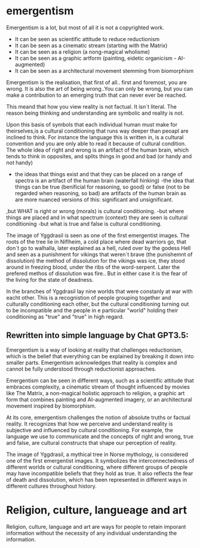 # emergentism
Emergentism is a lot, but most of all it is not a copyrighted work.
- It can be seen as scientific attitude to reduce reductionism
- It can be seen as a cinematic stream (starting with the Matrix)
- It can be seen as a religion (a nong-magical wholisme)
- It can be seen as a graphic artform (painting, eidetic organicism - AI-augmented)
- It can be seen as a architectural movement stemming from biomorphism

Emergentism is the realisation, that first of all.. first and foremost, you are wrong.
It is also the art of being wrong..You can only be wrong, but you can make a contribution to an emerging truth that can never ever be reached.

This meand that how you view reality is not factual. It isn´t literal.
The reason being thinking and understanding are symbolic and reality is not.

Upon this basis of symbols that each individual human must make for theirselves,is a cultural conditioning that runs way deeper than
peoapl are inclined to think. For instance the language this is written in, is a cultural convention and you are only able to read it
because of cultural condition.
The whole idea of right and wrong is an artifact of the human brain, which tends to think in opposites, and splits things in good and bad (or handy and not handy)
- the ideas that things exist and that they can be placed on a range of spectra is an artifact of the human brain (waterfall hinking)
-the idea that things can be true (benificial for reasoning, so good) or false (not to be regarded when reasoning, so bad) are artifacts of the human brain as are more nuanced versions of this: significant and unsignificant.

,but WHAT is right or wrong (morals) is cultural conditioning.
-but where things are placed and in what spectrum (context) they are seen is cultural conditioning
-but what is true and false is cultural conditioning.

The image of Yggdrasil is seen as one of the first emergentist images.
The roots of the tree lie in Niflheim, a cold place where dead warriors go, that don´t go to walhalla, later explained as a hell, ruled over by the godess Hell and seen as a punishment for vikings that weren´t brave (the punishemnt of dissolution) the method of dissolution for the vikings was ice, they stood around in freezing blood, under the ribs of the word-serpent. Later the prefered methos of dissolution was fire.. But in either case it is the fear of the living for the state of deadness.

In the branches of Yggdrasil lay nine worlds that were constanly at war with eacht other. This is a recognistion of people grouping together and culturally conditioning each other, but the cultural conditioning turning out to be incompatible and the people in e particular "world" holding their conditioning as "true" and "true" in high regard.

## Rewritten into simple language by Chat GPT3.5:
Emergentism is a way of looking at reality that challenges reductionism, which is the belief that everything can be explained by breaking it down into smaller parts. Emergentism acknowledges that reality is complex and cannot be fully understood through reductionist approaches.

Emergentism can be seen in different ways, such as a scientific attitude that embraces complexity, a cinematic stream of thought influenced by movies like The Matrix, a non-magical holistic approach to religion, a graphic art form that combines painting and AI-augmented imagery, or an architectural movement inspired by biomorphism.

At its core, emergentism challenges the notion of absolute truths or factual reality. It recognizes that how we perceive and understand reality is subjective and influenced by cultural conditioning. For example, the language we use to communicate and the concepts of right and wrong, true and false, are cultural constructs that shape our perception of reality.

The image of Yggdrasil, a mythical tree in Norse mythology, is considered one of the first emergentist images. It symbolizes the interconnectedness of different worlds or cultural conditioning, where different groups of people may have incompatible beliefs that they hold as true. It also reflects the fear of death and dissolution, which has been represented in different ways in different cultures throughout history.


# Religion, culture, langueage and art
Religion, culture, language and art are ways for people to retain imporant information without the necessity of any individual understanding the information.

